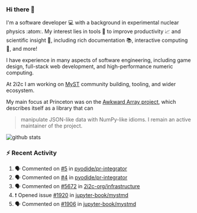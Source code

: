 ### Hi there 👋 

I'm a software developer 💻 with a background in experimental nuclear physics :atom:. My interest lies in tools :wrench: to improve productivity :chart_with_upwards_trend: and scientific insight :telescope:, including rich documentation 📚, interactive computing 🧮, and more! 

I have experience in many aspects of software engineering, including game design, full-stack web development, and high-performance numeric computing. 

At 2i2c I am working on [MyST](https://github.com/jupyter-book/mystmd) community building, tooling, and wider ecosystem. 

My main focus at Princeton was on the [Awkward Array project](awkward-array.org/), which describes itself as a library that can 
> manipulate JSON-like data with NumPy-like idioms. I remain an active maintainer of the project. 

![github stats](https://github-readme-stats.vercel.app/api?username=agoose77&show_icons=true&hide_rank=true&hide_title=true&bg_color=30,e76445,904e95&text_color=efe3ec&icon_color=efe3ec)
<!--
**agoose77/agoose77** is a ✨ _special_ ✨ repository because its `README.md` (this file) appears on your GitHub profile.

Here are some ideas to get you started:

- 🔭 I’m currently working on ...
- 🌱 I’m currently learning ...
- 👯 I’m looking to collaborate on ...
- 🤔 I’m looking for help with ...
- 💬 Ask me about ...
- 📫 How to reach me: ...
- 😄 Pronouns: ...
- ⚡ Fun fact: ...
-->

### :zap: Recent Activity

<!--START_SECTION:activity-->
1. 🗣 Commented on [#5](https://github.com/pyodide/pr-integrator/pull/5#issuecomment-2727274258) in [pyodide/pr-integrator](https://github.com/pyodide/pr-integrator)
2. 🗣 Commented on [#4](https://github.com/pyodide/pr-integrator/issues/4#issuecomment-2727274146) in [pyodide/pr-integrator](https://github.com/pyodide/pr-integrator)
3. 🗣 Commented on [#5672](https://github.com/2i2c-org/infrastructure/issues/5672#issuecomment-2724792373) in [2i2c-org/infrastructure](https://github.com/2i2c-org/infrastructure)
4. ❗ Opened issue [#1920](https://github.com/jupyter-book/mystmd/issues/1920) in [jupyter-book/mystmd](https://github.com/jupyter-book/mystmd)
5. 🗣 Commented on [#1906](https://github.com/jupyter-book/mystmd/pull/1906#issuecomment-2724142276) in [jupyter-book/mystmd](https://github.com/jupyter-book/mystmd)
<!--END_SECTION:activity-->

